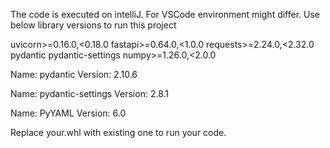 The code is executed on intelliJ. For VSCode environment might differ.
Use below library versions to run this project 

uvicorn>=0.16.0,<0.18.0
fastapi>=0.64.0,<1.0.0
requests>=2.24.0,<2.32.0
pydantic
pydantic-settings
numpy>=1.26.0,<2.0.0

Name: pydantic
Version: 2.10.6


Name: pydantic-settings
Version: 2.8.1


Name: PyYAML
Version: 6.0

Replace your.whl with existing one to run your code.
